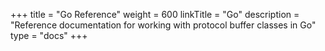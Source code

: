 +++
title = "Go Reference"
weight = 600
linkTitle = "Go"
description = "Reference documentation for working with protocol buffer classes in Go"
type = "docs"
+++
